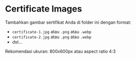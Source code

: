 # Certificate Images

Tambahkan gambar sertifikat Anda di folder ini dengan format:

- `certificate-1.jpg` atau `.png` atau `.webp`
- `certificate-2.jpg` atau `.png` atau `.webp`
- dst...

Rekomendasi ukuran: 800x600px atau aspect ratio 4:3
